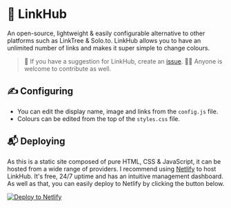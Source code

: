 # 🔗 LinkHub
An open-source, lightweight & easily configurable alternative to other platforms such as LinkTree & Solo.to. LinkHub allows you to have an unlimited number of links and makes it super simple to change colours. 

> 💭 If you have a suggestion for LinkHub, create an [issue](https://github.com/Valix-Studio/LinkHub/issues).
> 🧑‍💻 Anyone is welcome to contribute as well.

##  ✍️ Configuring

 - You can edit the display name, image and links from the `config.js` file.
 - Colours can be edited from the top of the `styles.css` file.

## 📬 Deploying
As this is a static site composed of pure HTML, CSS & JavaScript, it can be hosted from a wide range of providers. I recommend using [Netlify](https://netlify.com/) to host LinkHub. It's free, 24/7 uptime and has an intuitive management dashboard. As well as that, you can easily deploy to Netlify by clicking the button below.

[![Deploy to Netlify](https://www.netlify.com/img/deploy/button.svg)](https://app.netlify.com/start/deploy?repository=https://github.com/Valix-Studio/LinkHub)


